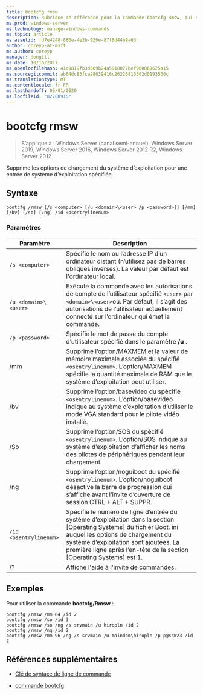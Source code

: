 ```yaml
---
title: bootcfg rmsw
description: Rubrique de référence pour la commande bootcfg Rmsw, qui supprime les options de chargement du système d’exploitation pour une entrée de système d’exploitation spécifiée.
ms.prod: windows-server
ms.technology: manage-windows-commands
ms.topic: article
ms.assetid: fd7e4248-880e-4e2b-929e-87f8d44b9a63
author: coreyp-at-msft
ms.author: coreyp
manager: dongill
ms.date: 10/16/2017
ms.openlocfilehash: 41c9819fb3d669b24a5918077bef960869625a15
ms.sourcegitcommit: ab64dc83fca28039416c26226815502d0193500c
ms.translationtype: MT
ms.contentlocale: fr-FR
ms.lasthandoff: 05/01/2020
ms.locfileid: "82708915"
---
```

# <a name="bootcfg-rmsw"></a>bootcfg rmsw

> S’applique à : Windows Server (canal semi-annuel), Windows Server 2019, Windows Server 2016, Windows Server 2012 R2, Windows Server 2012

Supprime les options de chargement du système d’exploitation pour une entrée de système d’exploitation spécifiée.

## <a name="syntax"></a>Syntaxe

```
bootcfg /rmsw [/s <computer> [/u <domain>\<user> /p <password>]] [/mm] [/bv] [/so] [/ng] /id <osentrylinenum>
```

### <a name="parameters"></a>Paramètres

| Paramètre | Description |
| --------- | ----------- |
| `/s <computer>` | Spécifie le nom ou l’adresse IP d’un ordinateur distant (n’utilisez pas de barres obliques inverses). La valeur par défaut est l'ordinateur local. |
| `/u <domain>\<user>`  | Exécute la commande avec les autorisations de compte de l’utilisateur spécifié `<user>` par `<domain>\<user>`ou. Par défaut, il s’agit des autorisations de l’utilisateur actuellement connecté sur l’ordinateur qui émet la commande. |
| `/p <password>` | Spécifie le mot de passe du compte d’utilisateur spécifié dans le paramètre **/u** . |
| /mm | Supprime l’option/MAXMEM et la valeur de mémoire maximale associée du spécifié `<osentrylinenum>`. L’option/MAXMEM spécifie la quantité maximale de RAM que le système d’exploitation peut utiliser. |
| /bv | Supprime l’option/basevideo du spécifié `<osentrylinenum>`. L’option/basevideo indique au système d’exploitation d’utiliser le mode VGA standard pour le pilote vidéo installé. |
| /So | Supprime l’option/SOS du spécifié `<osentrylinenum>`. L’option/SOS indique au système d’exploitation d’afficher les noms des pilotes de périphériques pendant leur chargement. |
| /ng | Supprime l’option/noguiboot du spécifié `<osentrylinenum>`. L’option/noguiboot désactive la barre de progression qui s’affiche avant l’invite d’ouverture de session CTRL + ALT + SUPPR. |
| `/id <osentrylinenum>` | Spécifie le numéro de ligne d’entrée du système d’exploitation dans la section [Operating Systems] du fichier Boot. ini auquel les options de chargement du système d’exploitation sont ajoutées. La première ligne après l’en-tête de la section [Operating Systems] est 1. |
| /? | Affiche l'aide à l'invite de commandes. |

## <a name="examples"></a>Exemples

Pour utiliser la commande **bootcfg/Rmsw** :

```
bootcfg /rmsw /mm 64 /id 2
bootcfg /rmsw /so /id 3
bootcfg /rmsw /so /ng /s srvmain /u hiropln /id 2
bootcfg /rmsw /ng /id 2
bootcfg /rmsw /mm 96 /ng /s srvmain /u maindom\hiropln /p p@ssW23 /id 2
```

## <a name="additional-references"></a>Références supplémentaires

- [Clé de syntaxe de ligne de commande](command-line-syntax-key.md)

- [commande bootcfg](bootcfg.md)
